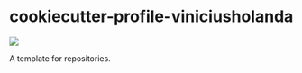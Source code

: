 # cookiecutter-profile-viniciusholanda

<a href="https://anaconda.org/conda-forge/airflow"> <img src="https://anaconda.org/conda-forge/airflow/badges/latest_release_date.svg" /> </a>

A template for repositories.